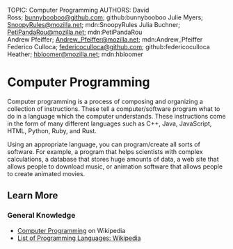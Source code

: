 TOPIC: Computer Programming
AUTHORS: David Ross; bunnybooboo@github.com; github:bunnybooboo
         Julie Myers; SnoopyRules@mozilla.net; mdn:SnoopyRules
         Julia Buchner; PetiPandaRou@mozilla.net; mdn:PetiPandaRou
         Andrew Pfeiffer; Andrew_Pfeiffer@mozilla.net; mdn:Andrew_Pfeiffer
         Federico Culloca; federicoculloca@github.com; github:federicoculloca
         Heather; hbloomer@mozilla.net; mdn:hbloomer

# Computer Programming

Computer programming is a process of composing and organizing a collection of instructions.
These tell a computer/software program what to do in a language which the computer understands.
These instructions come in the form of many different languages such as C++,
Java, JavaScript, HTML, Python, Ruby, and Rust.  

Using an appropriate language, you can program/create all sorts of software. For example,
a program that helps scientists with complex calculations, a database that stores huge
amounts of data, a web site that allows people to download music, or animation software
that allows people to create animated movies.

## Learn More

### General Knowledge

- [Computer Programming](https://en.wikipedia.org/wiki/Computer%20programming) on Wikipedia
- [List of Programming Languages: Wikipedia](https://en.wikipedia.org/wiki/List_of_programming_languages)
